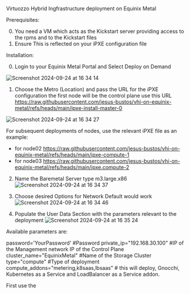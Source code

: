 Virtuozzo Hybrid Ingfrastructure deployment on Equinix Metal

Prerequisites:

0. You need a VM which acts as the Kickstart server providing access to the rpms and to the Kickstart files
1. Ensure This is reflected on your iPXE configuration file


Installation: 

0. Login to your Equinix Metal Portal and Select Deploy on Demand

![Screenshot 2024-09-24 at 16 34 14](https://github.com/user-attachments/assets/2ce83578-a314-43c2-be69-69e474c99bf5)


1. Choose the Metro (Location) and pass the URL for the iPXE configuration the first node will be the control plane use this URL https://raw.githubusercontent.com/jesus-bustos/vhi-on-equinix-metal/refs/heads/main/ipxe-install-master-0
 
![Screenshot 2024-09-24 at 16 34 27](https://github.com/user-attachments/assets/cc71572b-479b-4bf6-aed7-990c82f93b25)

For subsequent deployments of nodes, use the relevant iPXE file as an example:
 - for node02 https://raw.githubusercontent.com/jesus-bustos/vhi-on-equinix-metal/refs/heads/main/ipxe-compute-1
 - for node03 https://raw.githubusercontent.com/jesus-bustos/vhi-on-equinix-metal/refs/heads/main/ipxe.compute-2

2. Name the Baremetal Server type  m3.large.x86 
![Screenshot 2024-09-24 at 16 34 37](https://github.com/user-attachments/assets/37e3cb97-d639-4017-b866-35d3a3bc85e6)

3. Choose desired Options for Network Default would work
![Screenshot 2024-09-24 at 16 34 46](https://github.com/user-attachments/assets/1cde0a91-c561-4472-9df7-fb51ff226574)

4. Populate the User Data Section with the parameters relevant to the deployment
![Screenshot 2024-09-24 at 16 35 24](https://github.com/user-attachments/assets/653f20c6-c8b2-45d8-8bf5-e4b2e6fe16e6)

Available parameters are:

password='YourPassword' #Password 
private_ip="192.168.30.100" #IP of the Management network IP of the Control Plane
cluster_name="EquinixMetal" #Name of the Storage Cluster
type="compute" #Type of deployment 
compute_addons="metering,k8saas,lbsaas" # this will deploy, Gnocchi, Kubernetes as a Service and LoadBalancer as a Service addon. 

First use the 
